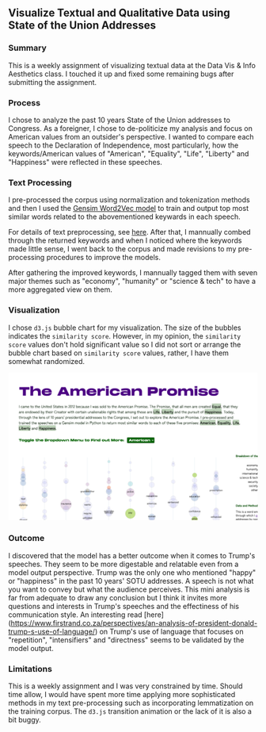 ##  Visualize Textual and Qualitative Data using State of the Union Addresses

### Summary
This is a weekly assignment of visualizing textual data at the Data Vis & Info Aesthetics class. I touched it up and fixed some remaining bugs after submitting the assignment.

### Process
I chose to analyze the past 10 years State of the Union addresses to Congress. As a foreigner, I chose to de-politicize my analysis and focus on American values from an outsider's perspective. I wanted to compare each speech to the Declaration of Independence, most particularly, how the keywords/American values of "American", "Equality", "Life", "Liberty" and "Happiness" were reflected in these speeches. 

### Text Processing
I pre-processed the corpus using normalization and tokenization methods and then I used the [Gensim Word2Vec model](https://tedboy.github.io/nlps/generated/generated/gensim.models.Word2Vec.most_similar.html) to train and output top most similar words related to the abovementioned keywards in each speech.

For details of text preprocessing, see [here](https://github.com/muonius/msdv-state-of-the-union/blob/master/data/processing.py). After that, I mannually combed through the returned keywords and when I noticed where the keywords made little sense, I went back to the corpus and made revisions to my pre-processing procedures to improve the models.

After gathering the improved keywords, I mannually tagged them with seven major themes such as "economy", "humanity" or "science & tech" to have a more aggregated view on them.

### Visualization
I chose `d3.js` bubble chart for my visualization. The size of the bubbles indicates the `similarity score`. However, in my opinion, the `similarity score` values don't hold significant value so I did not sort or arrange the bubble chart based on `similarity score` values, rather, I have them somewhat randomized.

<img src="./screenshot.png" width="800" alt="Visualization Screenshot">

### Outcome
I discovered that the model has a better outcome when it comes to Trump's speeches. They seem to be more digestable and relatable even from a model output perspective. Trump was the only one who mentioned "happy" or "happiness" in the past 10 years' SOTU addresses. A speech is not what you want to convey but what the audience perceives. This mini analysis is far from adequate to draw any conclusion but I think it invites more questions and interests in Trump's speeches and the effectiness of his communication style. An interesting read [here] (https://www.firstrand.co.za/perspectives/an-analysis-of-president-donald-trump-s-use-of-language/) on Trump's use of language that focuses on "repetition", "intensifiers" and "directness" seems to be validated by the model output.


### Limitations
This is a weekly assignment and I was very constrained by time. Should time allow, I would have spent more time applying more sophisticated methods in my text pre-processing such as incorporating lemmatization on the training corpus. The `d3.js` transition animation or the lack of it is also a bit buggy.

